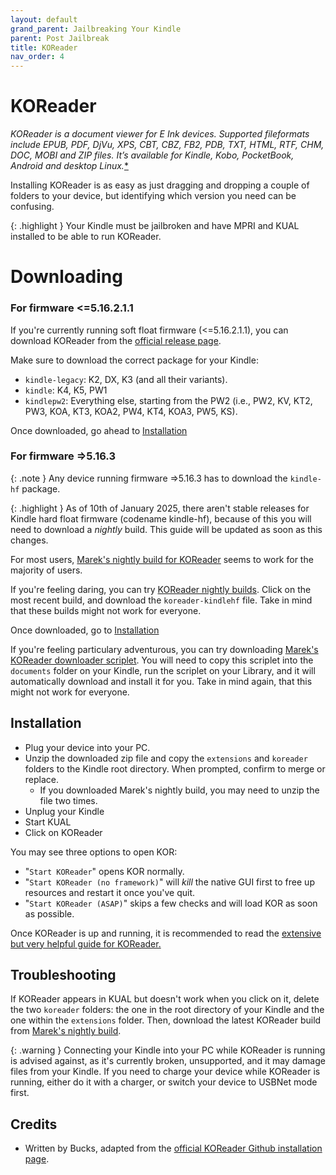 ```yaml
---
layout: default
grand_parent: Jailbreaking Your Kindle
parent: Post Jailbreak
title: KOReader
nav_order: 4
---
```


# KOReader
*KOReader is a document viewer for E Ink devices. Supported fileformats include EPUB, PDF, DjVu, XPS, CBT, CBZ, FB2, PDB, TXT, HTML, RTF, CHM, DOC, MOBI and ZIP files. It’s available for Kindle, Kobo, PocketBook, Android and desktop Linux.*[*](https://koreader.rocks/)

Installing KOReader is as easy as just dragging and dropping a couple of folders to your device, but identifying which version you need can be confusing.

{: .highlight }
Your Kindle must be jailbroken and have MPRI and KUAL installed to be able to run KOReader.

# Downloading 

### For firmware <=5.16.2.1.1

If you're currently running soft float firmware (<=5.16.2.1.1), you can download KOReader from the [official release page](https://github.com/koreader/koreader/releases).

Make sure to download the correct package for your Kindle:

- `kindle-legacy`: K2, DX, K3 (and all their variants).
- `kindle`: K4, K5, PW1
- `kindlepw2`: Everything else, starting from the PW2 (i.e., PW2, KV, KT2, PW3, KOA, KT3, KOA2, PW4, KT4, KOA3, PW5, KS).

Once downloaded, go ahead to [Installation](#installation)

### For firmware =>5.16.3

{: .note }
Any device running firmware =>5.16.3 has to download the `kindle-hf` package.

{: .highlight }
As of 10th of January 2025, there aren't stable releases for Kindle hard float firmware (codename kindle-hf), because of this you will need to download a *nightly* build. This guide will be updated as soon as this changes.

For most users, [Marek's nightly build for KOReader](https://fw.notmarek.com/khf/koreader/) seems to work for the majority of users.

If you're feeling daring, you can try [KOReader nightly builds](https://build.koreader.rocks/download/nightly/). Click on the most recent build, and download the `koreader-kindlehf` file. Take in mind that these builds might not work for everyone.

Once downloaded, go to [Installation](#installation)

If you're feeling particulary adventurous, you can try downloading [Marek's KOReader downloader scriplet](https://cdn.discordapp.com/attachments/1324761128709914646/1324761128940736675/KoreaderInstall.sh?ex=6783df72&is=67828df2&hm=ba8ae764fe5d387f633333c716fc3bfbcbe3eca75ed2f15d445d8ee9237df61f&). You will need to copy this scriplet into the `documents` folder on your Kindle, run the scriplet on your Library, and it will automatically download and install it for you. Take in mind again, that this might not work for everyone.

## Installation

- Plug your device into your PC.
- Unzip the downloaded zip file and copy the `extensions` and `koreader` folders to the Kindle root directory. When prompted, confirm to merge or replace.
    - If you downloaded Marek's nightly build, you may need to unzip the file two times. 
- Unplug your Kindle
- Start KUAL
- Click on KOReader

You may see three options to open KOR:

- "`Start KOReader`" opens KOR normally.
- "`Start KOReader (no framework)`" will *kill* the native GUI first to free up resources and restart it once you've quit.
- "`Start KOReader (ASAP)`" skips a few checks and will load KOR as soon as possible.

Once KOReader is up and running, it is recommended to read the [extensive but very helpful guide for KOReader.](https://koreader.rocks/user_guide/)

## Troubleshooting

If KOReader appears in KUAL but doesn't work when you click on it, delete the two `koreader` folders: the one in the root directory of your Kindle and the one within the `extensions` folder. Then, download the latest KOReader build from [Marek's nightly build](https://fw.notmarek.com/khf/koreader/).

{: .warning }
Connecting your Kindle into your PC while KOReader is running is advised against, as it's currently broken, unsupported, and it may damage files from your Kindle. If you need to charge your device while KOReader is running, either do it with a charger, or switch your device to USBNet mode first.

## Credits
- Written by Bucks, adapted from the [official KOReader Github installation page](https://github.com/koreader/koreader/wiki/Installation-on-Kindle-devices#err-there-are-four-kindle-packages-to-choose-from-which-do-i-pick).
